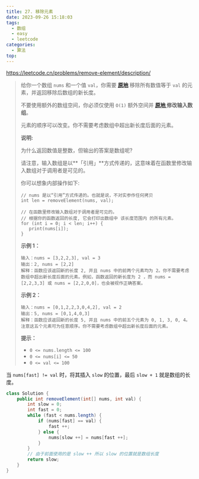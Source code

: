 ```yaml
---
title: 27. 移除元素
date: 2023-09-26 15:18:03
tags:
  - 数组
  - easy
  - leetcode
categories:
  - 算法
top:
---
```


https://leetcode.cn/problems/remove-element/description/

<!-- more -->

>给你一个数组 `nums` 和一个值 `val`，你需要 **[原地](https://baike.baidu.com/item/原地算法)** 移除所有数值等于 `val` 的元素，并返回移除后数组的新长度。
>
>不要使用额外的数组空间，你必须仅使用 `O(1)` 额外空间并 **[原地 ](https://baike.baidu.com/item/原地算法)修改输入数组**。
>
>元素的顺序可以改变。你不需要考虑数组中超出新长度后面的元素。
>
> 
>
>**说明:**
>
>为什么返回数值是整数，但输出的答案是数组呢?
>
>请注意，输入数组是以**「引用」**方式传递的，这意味着在函数里修改输入数组对于调用者是可见的。
>
>你可以想象内部操作如下:
>
>```
>// nums 是以“引用”方式传递的。也就是说，不对实参作任何拷贝
>int len = removeElement(nums, val);
>
>// 在函数里修改输入数组对于调用者是可见的。
>// 根据你的函数返回的长度, 它会打印出数组中 该长度范围内 的所有元素。
>for (int i = 0; i < len; i++) {
>    print(nums[i]);
>}
>```
>
> 
>
>**示例 1：**
>
>```
>输入：nums = [3,2,2,3], val = 3
>输出：2, nums = [2,2]
>解释：函数应该返回新的长度 2, 并且 nums 中的前两个元素均为 2。你不需要考虑数组中超出新长度后面的元素。例如，函数返回的新长度为 2 ，而 nums = [2,2,3,3] 或 nums = [2,2,0,0]，也会被视作正确答案。
>```
>
>**示例 2：**
>
>```
>输入：nums = [0,1,2,2,3,0,4,2], val = 2
>输出：5, nums = [0,1,4,0,3]
>解释：函数应该返回新的长度 5, 并且 nums 中的前五个元素为 0, 1, 3, 0, 4。注意这五个元素可为任意顺序。你不需要考虑数组中超出新长度后面的元素。
>```
>
> 
>
>**提示：**
>
>- `0 <= nums.length <= 100`
>- `0 <= nums[i] <= 50`
>- `0 <= val <= 100`

当 `nums[fast] != val` 时，将其插入 `slow` 的位置，最后 `slow + 1` 就是数组的长度。

```java
class Solution {
    public int removeElement(int[] nums, int val) {
        int slow = 0;
        int fast = 0;
        while (fast < nums.length) {
            if (nums[fast] == val) {
                fast ++;
            } else {
                nums[slow ++] = nums[fast ++];
            }
        }
        // 由于前面使用的是 slow ++ 所以 slow 的位置就是数组长度
        return slow;
    }
}
```

